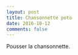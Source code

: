 ```yaml
---
layout: post
title: Chansonnette poto
date: 2016-10-12
comments: false
---
```


Pousser la chansonnette.
